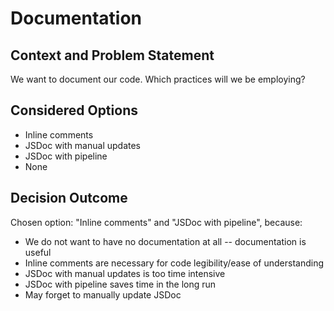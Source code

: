 # Documentation

## Context and Problem Statement

We want to document our code.
Which practices will we be employing?

## Considered Options

* Inline comments
* JSDoc with manual updates
* JSDoc with pipeline
* None

## Decision Outcome

Chosen option: "Inline comments" and "JSDoc with pipeline", because:
- We do not want to have no documentation at all -- documentation is useful
- Inline comments are necessary for code legibility/ease of understanding
- JSDoc with manual updates is too time intensive
- JSDoc with pipeline saves time in the long run
- May forget to manually update JSDoc
